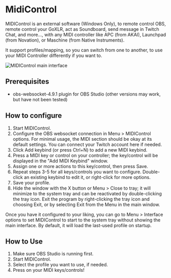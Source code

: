 # MidiControl
MIDIControl is an external software (Windows Only), to remote control OBS, remote control your GoXLR, act as Soundboard, send message in Twitch Chat, and more..., with any MIDI controller like APC (from AKAI), Launchpad (from Novation), or Maschine (from Native Instruments).

It support profiles/mapping, so you can switch from one to another, to use your MIDI Controller differently if you want to.

![MIDIControl main interface](https://github.com/jboby93/MidiControl/blob/New-UI/doc/new-ui.png?raw=true)

## Prerequisites
- obs-websocket-4.9.1 plugin for OBS Studio (other versions may work, but have not been tested)


## How to configure
1. Start MIDIControl.
2. Configure the OBS websocket connection in Menu > MIDIControl options.  For minimal usage, the MIDI section should be okay at its default settings.  You can connect your Twitch account here if needed.
3. Click Add keybind (or press Ctrl+N) to add a new MIDI keybind.
4. Press a MIDI key or control on your controller; the key/control will be displayed in the "Add MIDI Keybind" window.
5. Assign one or more actions to this key/control, then press Save.
6. Repeat steps 3-5 for all keys/controls you want to configure.  Double-click an existing keybind to edit it, or right-click for more options.
7. Save your profile.
8. Hide the window with the X button or Menu > Close to tray; it will minimize to the system tray and can be reactivated by double-clicking the tray icon.  Exit the program by right-clicking the tray icon and choosing Exit, or by selecting Exit from the Menu in the main window.

Once you have it configured to your liking, you can go to Menu > Interface options to set MIDIControl to start to the system tray without showing the main interface.  By default, it will load the last-used profile on startup.

## How to Use
1. Make sure OBS Studio is running first.
2. Start MIDIControl.
3. Select the profile you want to use, if needed.
4. Press on your MIDI keys/controls!
